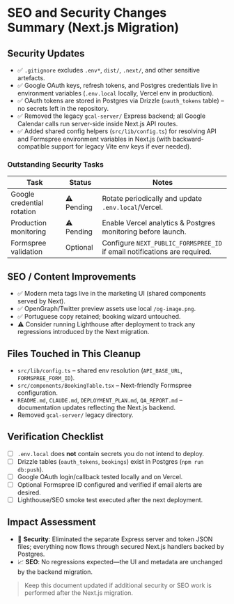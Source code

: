 # SEO and Security Changes Summary (Next.js Migration)

## Security Updates
- ✅ `.gitignore` excludes `.env*`, `dist/`, `.next/`, and other sensitive artefacts.
- ✅ Google OAuth keys, refresh tokens, and Postgres credentials live in environment variables (`.env.local` locally, Vercel env in production).
- ✅ OAuth tokens are stored in Postgres via Drizzle (`oauth_tokens` table) – no secrets left in the repository.
- ✅ Removed the legacy `gcal-server/` Express backend; all Google Calendar calls run server-side inside Next.js API routes.
- ✅ Added shared config helpers (`src/lib/config.ts`) for resolving API and Formspree environment variables in Next.js (with backward-compatible support for legacy Vite env keys if ever needed).

### Outstanding Security Tasks
| Task | Status | Notes |
| --- | --- | --- |
| Google credential rotation | ⚠️ Pending | Rotate periodically and update `.env.local`/Vercel.
| Production monitoring | ⚠️ Pending | Enable Vercel analytics & Postgres monitoring before launch.
| Formspree validation | Optional | Configure `NEXT_PUBLIC_FORMSPREE_ID` if email notifications are required.

## SEO / Content Improvements
- ✅ Modern meta tags live in the marketing UI (shared components served by Next).
- ✅ OpenGraph/Twitter preview assets use local `/og-image.png`.
- ✅ Portuguese copy retained; booking wizard untouched.
- ⚠️ Consider running Lighthouse after deployment to track any regressions introduced by the Next migration.

## Files Touched in This Cleanup
- `src/lib/config.ts` – shared env resolution (`API_BASE_URL`, `FORMSPREE_FORM_ID`).
- `src/components/BookingTable.tsx` – Next-friendly Formspree configuration.
- `README.md`, `CLAUDE.md`, `DEPLOYMENT_PLAN.md`, `QA_REPORT.md` – documentation updates reflecting the Next.js backend.
- Removed `gcal-server/` legacy directory.

## Verification Checklist
- [ ] `.env.local` does **not** contain secrets you do not intend to deploy.
- [ ] Drizzle tables (`oauth_tokens`, `bookings`) exist in Postgres (`npm run db:push`).
- [ ] Google OAuth login/callback tested locally and on Vercel.
- [ ] Optional Formspree ID configured and verified if email alerts are desired.
- [ ] Lighthouse/SEO smoke test executed after the next deployment.

## Impact Assessment
- 🔐 **Security**: Eliminated the separate Express server and token JSON files; everything now flows through secured Next.js handlers backed by Postgres.
- 📈 **SEO**: No regressions expected—the UI and metadata are unchanged by the backend migration.

> Keep this document updated if additional security or SEO work is performed after the Next.js migration.

